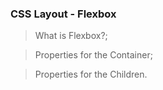 ### CSS Layout - Flexbox

> What is Flexbox?;

> Properties for the Container;

> Properties for the Children.